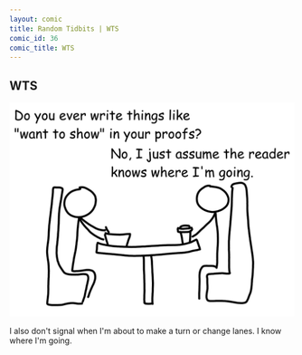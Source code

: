```yaml
---
layout: comic
title: Random Tidbits | WTS
comic_id: 36
comic_title: WTS
---
```


## WTS

![](/assets/images/36.png)

I also don't signal when I'm about to make a turn or change lanes. I know where I'm going.
